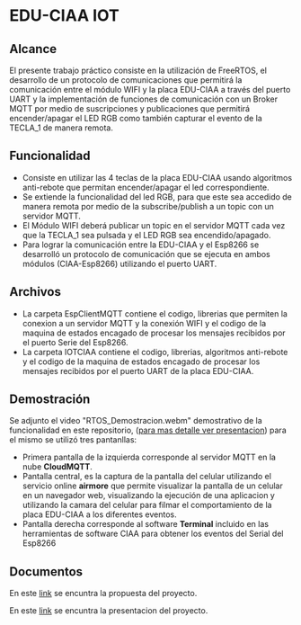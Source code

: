 # EDU-CIAA IOT
## Alcance

El presente trabajo práctico consiste en la utilización de FreeRTOS, el desarrollo de un protocolo de comunicaciones que permitirá la comunicación entre el módulo WIFI y la placa EDU-CIAA a través del puerto UART y la implementación de funciones de comunicación con un Broker MQTT por medio de suscripciones y publicaciones que permitirá encender/apagar el LED RGB como también capturar el evento de la TECLA_1 de manera remota.

## Funcionalidad

- Consiste en utilizar las 4 teclas de la placa EDU-CIAA usando algoritmos anti-rebote que permitan encender/apagar el led correspondiente.
- Se extiende la funcionalidad del led RGB, para que este sea accedido de manera remota por medio de la subscribe/publish a un topic con un servidor MQTT.
- El  Módulo WIFI deberá publicar un topic en el servidor MQTT cada vez que la TECLA_1 sea pulsada y el LED RGB sea encendido/apagado.
- Para lograr la comunicación entre la EDU-CIAA y el Esp8266 se desarrolló un protocolo de comunicación que se ejecuta en ambos módulos (CIAA-Esp8266) utilizando el puerto UART.

## Archivos
- La carpeta EspClientMQTT contiene el codigo, librerias que permiten la conexion a un servidor MQTT y la conexión WIFI y el codigo de la maquina de estados encagado de procesar los mensajes recibidos por el puerto Serie del Esp8266.
- La carpeta IOTCIAA contiene el codigo, librerias, algoritmos anti-rebote y el codigo de la maquina de estados encagado de procesar los mensajes recibidos por el puerto UART de la placa EDU-CIAA.

## Demostración
Se adjunto el video "RTOS_Demostracion.webm" demostrativo de la funcionalidad en este repositorio, ([para mas detalle ver presentacion](httphttps://docs.google.com/presentation/d/11pMomkNtEciBdtx1zsFsMKl1bDqaIaTrHMHVl72e4FU/edit?usp=sharing:// "para mas detalle ver presentacion")) para el mismo se utilizó tres pantanllas:
- Primera pantalla de la izquierda corresponde al servidor MQTT en la nube **CloudMQTT**.
- Pantalla central, es la captura de la pantalla del celular utilizando el servicio online **airmore** que permite visualizar la pantalla de un celular en un navegador web, visualizando la ejecución de una aplicacion y utilizando la camara del celular para filmar el comportamiento de la placa EDU-CIAA a los diferentes eventos.
- Pantalla derecha corresponde al software **Terminal** incluido en las herramientas de software CIAA para obtener los eventos del Serial del Esp8266

## Documentos
En este [link](https://docs.google.com/presentation/d/11pMomkNtEciBdtx1zsFsMKl1bDqaIaTrHMHVl72e4FU/edit?usp=sharing "Propuesta TP") se encuntra la propuesta del proyecto.

En este [link](https://docs.google.com/document/d/1IpkCeg_G4Kr9UTiBjQHjAVO8RafuIOYNcInUGQhz4nY/edit?usp=sharing "link") se encuntra la presentacion del proyecto.
